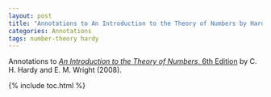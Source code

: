 ```yaml
---
layout: post
title: "Annotations to An Introduction to the Theory of Numbers by Hardy"
categories: Annotations
tags: number-theory hardy
---
```


Annotations to [*An Introduction to the Theory of Numbers*, 6th Edition](https://www.amazon.com/dp/0199219869) by C. H. Hardy and E. M. Wright (2008).

{% include toc.html %}

